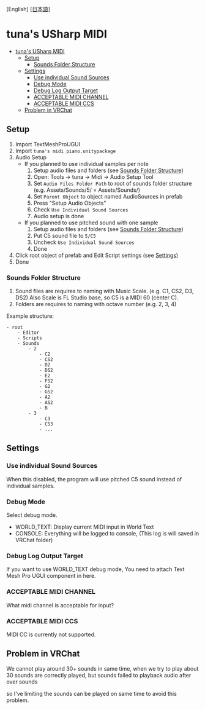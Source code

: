 [English] [[日本語]](./README_JA.md)

# tuna's USharp MIDI

- [tuna's USharp MIDI](#tunas-usharp-midi)
  - [Setup](#setup)
    - [Sounds Folder Structure](#sounds-folder-structure)
  - [Settings](#settings)
    - [Use individual Sound Sources](#use-individual-sound-sources)
    - [Debug Mode](#debug-mode)
    - [Debug Log Output Target](#debug-log-output-target)
    - [ACCEPTABLE MIDI CHANNEL](#acceptable-midi-channel)
    - [ACCEPTABLE MIDI CCS](#acceptable-midi-ccs)
  - [Problem in VRChat](#problem-in-vrchat)


## Setup


1. Import TextMeshProUGUI
2. Import `tuna's midi piano.unitypackage`
3. Audio Setup
    - If you planned to use individual samples per note
        1. Setup audio files and folders (see [Sounds Folder Structure](#sounds-folder-structure))
        2. Open: Tools -> tuna -> Midi -> Audio Setup Tool
        3. Set `Audio Files Folder Path` to root of sounds folder structure (e.g. Assets/Sounds/5/ = Assets/Sounds/)
        4. Set `Parent Object` to object named AudioSources in prefab
        5. Press "Setup Audio Objects"
        6. Check `Use Individual Sound Sources`
        7. Audio setup is done
    - If you planned to use pitched sound with one sample
        1. Setup audio files and folders (see [Sounds Folder Structure](#sounds-folder-structure))
        2. Put C5 sound file to `5/C5`
        3. Uncheck `Use Individual Sound Sources`
        4. Done
4. Click root object of prefab and Edit Script settings (see [Settings](#settings))
5. Done


### Sounds Folder Structure

1. Sound files are requires to naming with Music Scale. (e.g. C1, CS2, D3, DS2) Also Scale is FL Studio base, so C5 is a MIDI 60 (center C).
2. Folders are requires to naming with octave number (e.g. 2, 3, 4)

Example structure:

```
- root
    - Editor
    - Scripts
    - Sounds
        - 2
            - C2
            - CS2
            - D2
            - DS2
            - E2
            - FS2
            - G2
            - GS2
            - A2
            - AS2
            - B
        - 3
            - C3
            - CS3
            - ...
```



## Settings

### Use individual Sound Sources

When this disabled, the program will use pitched C5 sound instead of individual samples.

### Debug Mode

Select debug mode.

- WORLD_TEXT: Display current MIDI input in World Text
- CONSOLE: Everything will be logged to console, (This log is will saved in VRChat folder)


### Debug Log Output Target

If you want to use WORLD_TEXT debug mode, You need to attach Text Mesh Pro UGUI component in here.

### ACCEPTABLE MIDI CHANNEL

What midi channel is acceptable for input?

### ACCEPTABLE MIDI CCS

MIDI CC is currently not supported.



## Problem in VRChat

We cannot play around 30+ sounds in same time, when we try to play about 30 sounds are correctly played, but sounds failed to playback audio after over sounds

so I've limiting the sounds can be played on same time to avoid this problem.

